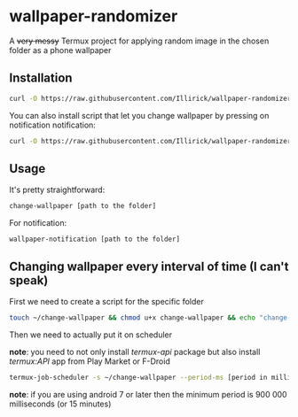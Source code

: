 # wallpaper-randomizer

A ~~very messy~~ Termux project for applying random image in the chosen folder as a phone wallpaper

## Installation

```bash
curl -O https://raw.githubusercontent.com/Illirick/wallpaper-randomizer/main/change-wallpaper && chmod u+x change-wallpaper && mv change-wallpaper $PREFIX/bin/
```

You can also install script that let you change wallpaper by pressing on notification notification:

```bash
curl -O https://raw.githubusercontent.com/Illirick/wallpaper-randomizer/main/wallpaper-notification && chmod u+x wallpaper-notification && mv wallpaper-notification $PREFIX/bin/
```

## Usage

It's pretty straightforward:

```bash
change-wallpaper [path to the folder]
```

For notification:

```
wallpaper-notification [path to the folder]
```

## Changing wallpaper every interval of time (I can't speak)

First we need to create a script for the specific folder

```bash
touch ~/change-wallpaper && chmod u+x change-wallpaper && echo "change-wallpaper [your folder]" > ~/change-wallpaper
```

Then we need to actually put it on scheduler

**note**: you need to not only install *termux-api* package but also install *termux:API* app from Play Market or F-Droid

```bash
termux-job-scheduler -s ~/change-wallpaper --period-ms [period in milliseconds] --persistent true
```

**note**: if you are using android 7 or later then the minimum period is 900 000 milliseconds (or 15 minutes)
